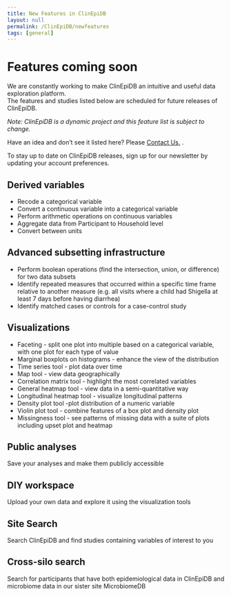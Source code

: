 ```yaml
---
title: New Features in ClinEpiDB
layout: null
permalink: /ClinEpiDB/newfeatures
tags: [general]
---
```

<div id="ce-static-content">
<div>
<h1>Features coming soon</h1>
    <div>
    <p>
    We are constantly working to make ClinEpiDB an intuitive and useful data exploration platform.
    <br>
    The features and studies listed below are
    scheduled for future releases of ClinEpiDB.
    </p>
    <p>
    <i>Note: ClinEpiDB is a dynamic project and this feature list is subject to change.</i>
    </p>
    Have an idea and don’t see it listed here? Please <a href="https://clinepidb.org/ce/app/contact-us">Contact Us.</a> .
    </p>
    <p>
    To stay up to date on ClinEpiDB releases, sign up for our newsletter by updating your account preferences.
    </p>
    </div>

<div>
  <h2 id="DerivedVariables">Derived variables</h2>
    <div>
      <p>
      <ul>
      <li>Recode a categorical variable</li>
      <li>Convert a continuous variable into a categorical variable</li>
      <li>Perform arithmetic operations on continuous variables</li>
      <li>Aggregate data from Participant to Household level</li>
      <li>Convert between units</li>
      </ul>
      </p>
    </div>

   <h2 id="AdvancedSubsetting">Advanced subsetting infrastructure</h2>
    <div>
      <p>
      <ul>
      <li>Perform boolean operations (find the intersection, union, or difference) for two data subsets</li>
      <li>Identify repeated measures that occurred within a specific time frame relative to another measure (e.g. all visits where a child had Shigella at least 7 days before having diarrhea)</li>
      <li>Identify matched cases or controls for a case-control study </li>
      </ul>
      </p>
    </div>

 <h2 id="Visualizations">Visualizations</h2>
    <div>
      <p>
      <ul>
      <li>Faceting - split one plot into multiple based on a categorical variable, with one plot for each type of value</li>
      <li>Marginal boxplots on histograms - enhance the view of the distribution</li>
      <li>Time series tool - plot data over time</li>
      <li>Map tool - view data geographically</li>
      <li>Correlation matrix tool - highlight the most correlated variables</li>
      <li>General heatmap tool - view data in a semi-quantitative way</li>
      <li>Longitudinal heatmap tool - visualize longitudinal patterns</li>
      <li>Density plot tool -plot distribution of a numeric variable</li>
      <li>Violin plot tool - combine features of a box plot and density plot</li>
      <li>Missingness tool - see patterns of missing data with a suite of plots including upset plot and heatmap</li>
      </ul>
      </p>
    </div>

  <h2 id="PublicAnalyses">Public analyses</h2>
    <div>
    <p>
    Save your analyses and make them publicly accessible
    </p>
    </div>
  
  <h2 id="DIY">DIY workspace</h2>
  <div>
    <p>
    Upload your own data and explore it using the visualization tools
    </p>
  </div>

  <h2 id="SiteSearch">Site Search</h2>
  <div>
  <p>
  Search ClinEpiDB and find studies containing variables of interest to you
  </p>
  </div>

  <h2 id="Cross-siloSearch">Cross-silo search</h2>
  <div>
    <p>
    Search for participants that have both epidemiological data in ClinEpiDB and microbiome data in our sister site MicrobiomeDB
    </p>
    </div>
</div>
